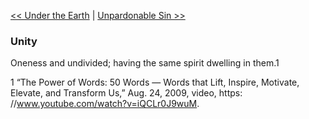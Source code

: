 [<< Under the Earth](Under%20the%20Earth)  |  [Unpardonable Sin >>](Unpardonable%20Sin)

### Unity
Oneness and undivided; having the same spirit dwelling in them.1



1 “The Power of Words: 50 Words — Words that Lift, Inspire, Motivate, Elevate, and Transform Us,” Aug. 24, 2009, video, https: //www.youtube.com/watch?v=iQCLr0J9wuM.